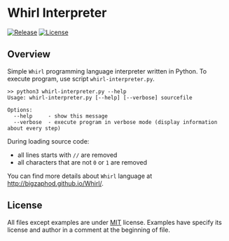 # Whirl Interpreter

[![Release](https://img.shields.io/github/release/mateuszchudyk/whirl-interpreter.svg?colorB=blue&style=for-the-badge)](https://github.com/mateuszchudyk/whirl-interpreter/releases)
[![License](https://img.shields.io/badge/License-MIT-blue.svg?colorB=blue&style=for-the-badge)](./LICENSE)

## Overview

Simple `Whirl` programming language interpreter written in Python. To execute program, use script `whirl-interpreter.py`.

```
>> python3 whirl-interpreter.py --help
Usage: whirl-interpreter.py [--help] [--verbose] sourcefile

Options:
  --help     - show this message
  --verbose  - execute program in verbose mode (display information about every step)
```

During loading source code:
  - all lines starts with `//` are removed
  - all characters that are not `0` or `1` are removed

You can find more details about `Whirl` language at http://bigzaphod.github.io/Whirl/.

## License

All files except examples are under [MIT] license. Examples have specify its license and author in a comment at the beginning of file.

[MIT]: LICENSE
